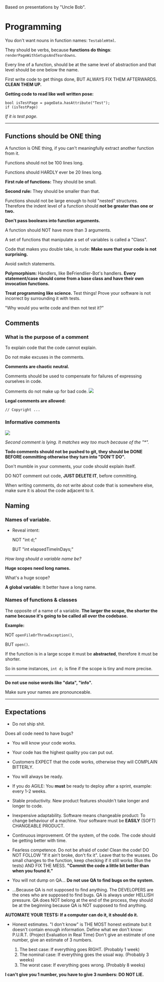 Based on presentations by "Uncle Bob".

# Programming

You don't want nouns in function names: `TestableHtml`.

They should be verbs, because **functions do things**: `renderPageWithSetupsAndTeardowns`.

Every line of a function, should be at the same level of abstraction and that level should be one below the name.

First write code to get things done, BUT ALWAYS FIX THEM AFTERWARDS. **CLEAN THEM UP.**

**Getting code to read like well written pose:**
```
bool isTestPage = pageData.hasAttribute("Test");
if (isTestPage)
```
*If it is test page.*

---

## Functions should be ONE thing

A function is ONE thing, if you can't meaningfully extract another function from it.

Functions should not be 100 lines long.

Functions should HARDLY ever be 20 lines long.

**First rule of functions:**
They should be small.

**Second rule:**
They should be smaller than that.

Functions should not be large enough to hold "nested" structures. Therefore the indent level of a function should **not be greater than one or two.**

**Don't pass booleans into function arguments.**

A function should NOT have more than 3 arguments.

A set of functions that manipulate a set of variables is called a "Class".

Code that makes you double take, is rude: **Make sure that your code is not surprising.**

Avoid switch statements.

**Polymorphism:** Handlers, like BeFriendlier-Bot's handlers. **Every statement/case should come from a base class and have their own invocation functions.**

**Treat programming like science.** Test things!
Prove your software is not incorrect by surrounding it with tests.

"Why would you write code and then not test it?"

## Comments

### What is the purpose of a comment

To explain code that the code cannot explain.

Do not make excuses in the comments.

**Comments are chaotic neutral.**

Comments should be used to compensate for failures of expressing ourselves in code.

Comments do not make up for bad code.
<img src="https://i.imgur.com/y5utY56.png">

**Legal comments are allowed:**

```
// Copyright ...
```

### Informative comments

<img src="https://i.imgur.com/lZzetej.png">

*Second comment is lying. It matches way too much because of the "\*".*

**Todo comments should not be pushed to git, they should be DONE BEFORE committing otherwise they turn into "DON'T DO".**

Don't mumble in your comments, your code should explain itself.

DO NOT comment out code, **JUST DELETE IT**, before committing.

When writing comments, do not write about code that is somewhere else, make sure it is about the code adjacent to it.

## Naming

### Names of variable.

* Reveal intent:

  NOT "int d;"

  BUT "int elapsedTimeInDays;"

*How long should a variable name be?*

**Huge scopes need long names.**

What's a huge scope?

**A global variable:**
It better have a long name.

### Names of functions & classes

The opposite of a name of a variable. **The larger the scope, the shorter the name because it's going to be called all over the codebase.**

**Example:**

NOT `openFileOrThrowException()`,

BUT `open()`.

If the function is in a large scope it must be **abstracted**, therefore it must be shorter.

So in some instances, `int d;` is fine if the scope is tiny and more precise.

----

**Do not use noise words like "data", "info".**

Make sure your names are pronounceable.

---

## Expectations

* Do not ship shit.

Does all code need to have bugs?

* You will know your code works.

* Your code has the highest quality you can put out.

* Customers EXPECT that the code works, otherwise they will COMPLAIN BITTERLY.

* You will always be ready.

* If you do AGILE: You **must** be ready to deploy after a sprint, example: every 1-2 weeks.

* Stable productivity.
New product features shouldn't take longer and longer to code.

* Inexpensive adaptability.
Software means changeable product: To change behaviour of a machine. Your software must be **EASILY** (SOFT) CHANGEABLE PRODUCT.

* Continuous improvement.
Of the system, of the code. The code should be getting better with time.

* Fearless competence.
Do not be afraid of code! Clean the code!
DO NOT FOLLOW "If it ain't broke, don't fix it". Leave that to the wusses.
Do small changes to the function, keep checking if it still works (Run the tests) AND FIX THE MESS.
**"Commit the code a little bit better than when you found it."**

* You will not dump on QA...
**Do not use QA to find bugs on the system.**

* ...Because QA is not supposed to find anything.
The DEVELOPERS are the ones who are supposed to find bugs.
QA is always under HELLISH pressure. QA does NOT belong at the end of the process, they should be at the beginning because QA is NOT supposed to find anything.

**AUTOMATE YOUR TESTS: If a computer can do it, it should do it.**

* Honest estimates.
"I don't know" is THE MOST honest estimate but it doesn't contain enough information.
Define what we don't know: P.U.R.T. (Project Evaluation in Real Time) Don't give an estimate of one number, give an estimate of 3 numbers.

  1. The best case: If everything goes RIGHT. (Probably 1 week)
  2. The nominal case: If everything goes the usual way. (Probably 3 weeks)
  3. The worst case: If everything goes wrong. (Probably 8 weeks)

**I can't give you 1 number, you have to give 3 numbers: DO NOT LIE.**
